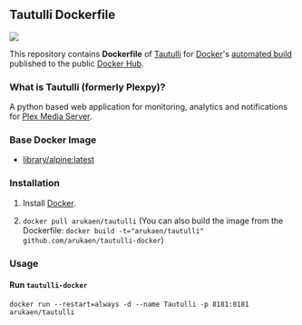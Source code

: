 ## Tautulli Dockerfile
[![](https://images.microbadger.com/badges/image/arukaen/tautulli.svg)](https://microbadger.com/images/arukaen/tautulli "Get your own image badge on microbadger.com")

This repository contains **Dockerfile** of [Tautulli](https://github.com/Tautulli/Tautulli) for [Docker](https://www.docker.com/)'s [automated build](https://registry.hub.docker.com/u/arukaen/tautulli/) published to the public [Docker Hub](https://hub.docker.com/).

### What is Tautulli (formerly Plexpy)?
A python based web application for monitoring, analytics and notifications for [Plex Media Server](https://plex.tv).

### Base Docker Image

* [library/alpine:latest](https://github.com/docker-library/repo-info/blob/master/repos/alpine/tag-details.md#alpinelatest)

### Installation

1. Install [Docker](https://www.docker.com/).

2. `docker pull arukaen/tautulli`
    (You can also build the image from the Dockerfile: `docker build -t="arukaen/tautulli" github.com/arukaen/tautulli-docker`)

### Usage

#### Run `tautulli-docker`
    docker run --restart=always -d --name Tautulli -p 8181:8181 arukaen/tautulli

